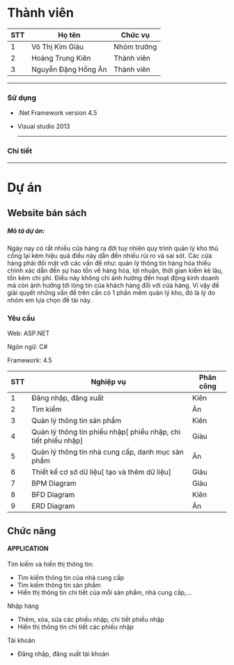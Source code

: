 # Thành viên

| STT | Họ tên               | Chức vụ     |
|-----|----------------------|-------------|
| 1   | Võ Thị Kim Giàu      | Nhóm trưởng |
| 2   | Hoàng Trung Kiên     | Thành viên  |
| 3   | Nguyễn Đặng Hồng Ân  | Thành viên  |

-----------------------------------------------
### Sử dụng
- .Net Framework version 4.5
- Visual studio 2013
 
  -----------------------------------------------
### Chi tiết

-----------------------------------------------
# Dự án

## Website bán sách
<h5>Mô tả dự án: </h5>
<p>Ngày nay có rất nhiều cửa hàng ra đời tuy nhiên quy trình quản lý kho thủ công lại kém hiệu quả điều này dẫn đến nhiều rủi ro và sai sót. Các cửa hàng phải đối mặt với các vấn đề như: quản lý thông tin hàng hóa thiếu chính xác dẫn đến sự hao tổn về hàng hóa, lợi nhuận, thời gian kiểm kê lâu, tốn kém chi phí. Điều này không chỉ ảnh hưởng đến hoạt động kinh doanh mà còn ảnh hưởng tới lòng tin của khách hàng đối với cửa hàng. Vì vậy để giải quyết những vấn đề trên cần có 1 phần mềm quản lý kho, đó là lý do nhóm em lựa chọn đề tài này.</p>

### Yêu cầu
<p>Web: ASP.NET</p>
<p>Ngôn ngữ: C#</p>
<p>Framework: 4.5</p>

| STT | Nghiệp vụ                                                                 | Phân công                |
|-----|---------------------------------------------------------------------------|--------------------------|
| 1   | Đăng nhập, đăng xuất                                                      |        Kiên              |
| 2   | Tìm kiếm                                                                  |        Ân                |
| 3   | Quản lý thông tin sản phẩm                                                |        Kiên              |
| 4   | Quản lý thông tin phiếu nhập[ phiếu nhập, chi tiết phiếu nhập]            |        Giàu              |
| 5   | Quản lý thông tin nhà cung cấp, danh mục sản phẩm                         |        Ân                |
| 6   | Thiết kế cơ sở dữ liệu[ tạo và thêm dữ liệu]                              |        Giàu              |
| 7   | BPM Diagram                                                               |        Giàu              |
| 8   | BFD Diagram                                                               |        Kiên              |
| 9   | ERD Diagram                                                               |        Ân                |

## Chức năng

#### APPLICATION
<p>Tìm kiếm và hiển thị thông tin:</p>
<ul>
  <li>Tìm kiếm thông tin của nhà cung cấp</li>
  <li>Tìm kiếm thông tin sản phẩm</li>
  <li>Hiển thị thông tin chi tiết của mỗi sản phẩm, nhà cung cấp,...</li>
</ul>
<p>
  Nhập hàng
</p>
<ul>
  <li>Thêm, xóa, sửa các phiếu nhập, chi tiết phiếu nhập</li>
	<li>Hiển thị thông tin chi tiết các phiếu nhập</li>
</ul>
<p>
 Tài khoản
</p>
<ul>
  <li>Đăng nhập, đăng xuất tài khoản</li>
</ul>
